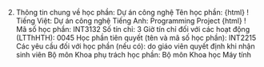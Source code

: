 2. Thông tin chung về học phần: Dự án công nghệ Tên học phần:
{html}
! Tiếng Việt: Dự án công nghệ Tiếng Anh: Programming Project
{html}
! Mã số học phần: INT3132 Số tín chỉ: 3 Giờ tín chỉ đối với các hoạt động (LTThHTH): 0045 Học phần tiên quyết (tên và mã số học phần): INT2215 Các yêu cầu đối với học phần (nếu có): do giáo viên quyết định khi
nhận sinh viên Bộ môn Khoa phụ trách học phần: Bộ môn Khoa học Máy tính
